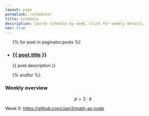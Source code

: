 ```yaml
---
layout: page
permalink: /schedule/
title: Schedule
description: Course schedule by week. Click for weekly details.
nav: true
---
```


<ul class="post-list">
{% for post in paginator.posts %}
  <li>
    <h3><a class="post-title" href="{{ post.url | prepend: site.baseurl }}">{{ post.title }}</a></h3>
    <!-- <p class="post-meta">{{ post.date | date: '%B %-d, %Y' }}</p> -->
    <p>{{ post.description }}</p>
  </li>
{% endfor %}
</ul>

### Weekly overview

$$p=2 \cdot b$$

Week 0: https://github.com/Jam3/math-as-code
